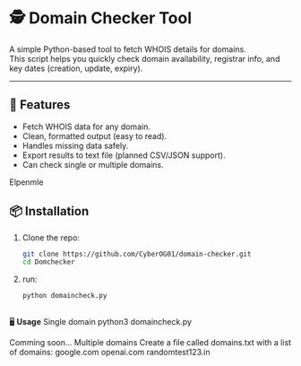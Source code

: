 # 🕵️ Domain Checker Tool

A simple Python-based tool to fetch WHOIS details for domains.  
This script helps you quickly check domain availability, registrar info, and key dates (creation, update, expiry).

---

## 🚀 Features
- Fetch WHOIS data for any domain.
- Clean, formatted output (easy to read).
- Handles missing data safely.
- Export results to text file (planned CSV/JSON support).
- Can check single or multiple domains.

Elpenmle 

## 📦 Installation

1. Clone the repo:
   ```bash
   git clone https://github.com/CyberOG01/domain-checker.git
   cd Domchecker
   
2. run:
   ````bash
   python domaincheck.py
      
   
🖥 **Usage**
Single domain
python3 domaincheck.py
   
Comming soon...
Multiple domains
Create a file called domains.txt with a list of domains:
google.com
openai.com
randomtest123.in


